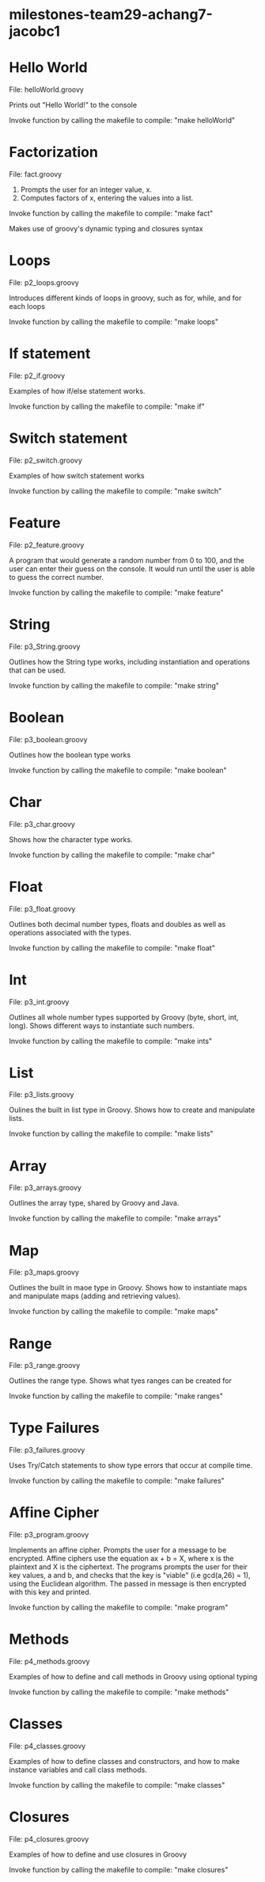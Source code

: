 # milestones-team29-achang7-jacobc1

# Hello World
File: helloWorld.groovy

Prints out "Hello World!" to the console

Invoke function by calling the makefile to compile: "make helloWorld"

# Factorization
File: fact.groovy
  1. Prompts the user for an integer value, x.
  2. Computes factors of x, entering the values into a list.

Invoke function by calling the makefile to compile: "make fact"

Makes use of groovy's dynamic typing and closures syntax

# Loops
File: p2_loops.groovy

Introduces different kinds of loops in groovy, such as for, while, and for each loops

Invoke function by calling the makefile to compile: "make loops"

# If statement
File: p2_if.groovy

Examples of how if/else statement works. 

Invoke function by calling the makefile to compile: "make if"

# Switch statement
File: p2_switch.groovy

Examples of how switch statement works

Invoke function by calling the makefile to compile: "make switch"

# Feature 
File: p2_feature.groovy

A program that would generate a random number from 0 to 100, and 
the user can enter their guess on the console. It would run until
the user is able to guess the correct number. 

Invoke function by calling the makefile to compile: "make feature"

# String
File: p3_String.groovy

Outlines how the String type works, including instantiation and operations that can be used.

Invoke function by calling the makefile to compile: "make string"

# Boolean
File: p3_boolean.groovy

Outlines how the boolean type works

Invoke function by calling the makefile to compile: "make boolean"

# Char
File: p3_char.groovy

Shows how the character type works. 

Invoke function by calling the makefile to compile: "make char"

# Float
File: p3_float.groovy

Outlines both decimal number types, floats and doubles as well as operations associated with the types.

Invoke function by calling the makefile to compile: "make float"

# Int
File: p3_int.groovy

Outlines all whole number types supported by Groovy (byte, short, int, long). Shows different ways
to instantiate such numbers.

Invoke function by calling the makefile to compile: "make ints"

# List
File: p3_lists.groovy

Oulines the built in list type in Groovy. Shows how to create and manipulate lists.

Invoke function by calling the makefile to compile: "make lists"

# Array
File: p3_arrays.groovy

Outlines the array type, shared by Groovy and Java.

Invoke function by calling the makefile to compile: "make arrays"

# Map
File: p3_maps.groovy

Outlines the built in maoe type in Groovy. Shows how to instantiate maps and manipulate maps (adding
and retrieving values).

Invoke function by calling the makefile to compile: "make maps"

# Range
File: p3_range.groovy

Outlines the range type. Shows what tyes ranges can be created for

Invoke function by calling the makefile to compile: "make ranges"

# Type Failures
File: p3_failures.groovy

Uses Try/Catch statements to show type errors that occur at compile time. 

Invoke function by calling the makefile to compile: "make failures"

# Affine Cipher 
File: p3_program.groovy

Implements an affine cipher. Prompts the user for a message to be encrypted. 
Affine ciphers use the equation ax + b = X, where x is the plaintext and X is the ciphertext.
The programs prompts the user for their key values, a and b, and checks that the key is "viable"
(i.e gcd(a,26) = 1), using the Euclidean algorithm.
The passed in message is then encrypted with this key and printed. 

Invoke function by calling the makefile to compile: "make program"

# Methods
File: p4_methods.groovy

Examples of how to define and call methods in Groovy using optional typing

Invoke function by calling the makefile to compile: "make methods"

# Classes
File: p4_classes.groovy

Examples of how to define classes and constructors, and how to make instance variables
and call class methods. 

Invoke function by calling the makefile to compile: "make classes"

# Closures
File: p4_closures.groovy

Examples of how to define and use closures in Groovy

Invoke function by calling the makefile to compile: "make closures"

